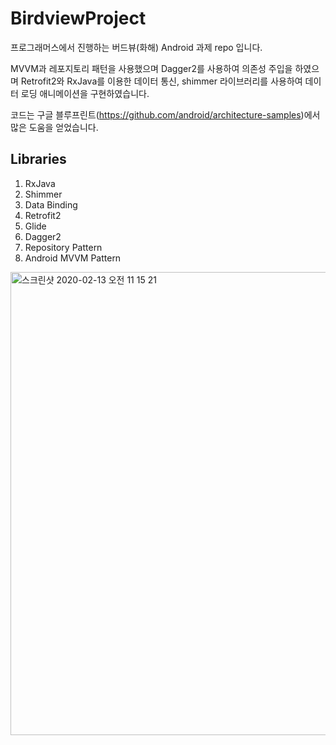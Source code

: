 # BirdviewProject
프로그래머스에서 진행하는 버드뷰(화해) Android 과제 repo 입니다.

MVVM과 레포지토리 패턴을 사용했으며
Dagger2를 사용하여 의존성 주입을 하였으며 Retrofit2와 RxJava를 이용한 데이터 통신,
shimmer 라이브러리를 사용하여 데이터 로딩 애니메이션을 구현하였습니다.

코드는 구글 블루프린트(https://github.com/android/architecture-samples)에서 많은 도움을 얻었습니다.


## Libraries
1. RxJava
2. Shimmer
3. Data Binding
4. Retrofit2
5. Glide
6. Dagger2
6. Repository Pattern
7. Android MVVM Pattern

<img width="741" alt="스크린샷 2020-02-13 오전 11 15 21" src="https://user-images.githubusercontent.com/11826473/74518634-87f5bf80-4f57-11ea-807e-dac335cb2bbe.png">

